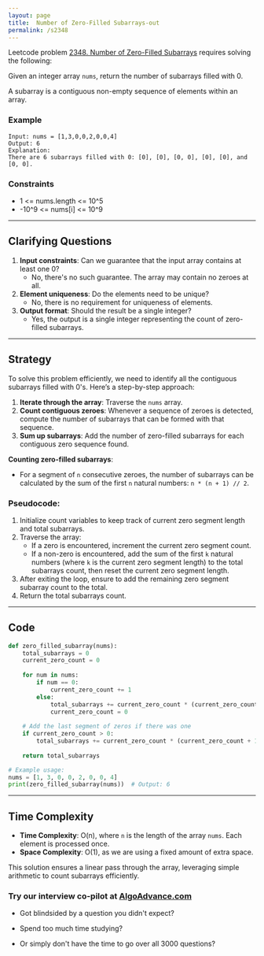 ```yaml
---
layout: page
title:  Number of Zero-Filled Subarrays-out
permalink: /s2348
---
```


Leetcode problem [2348. Number of Zero-Filled Subarrays](https://leetcode.com/problems/number-of-zero-filled-subarrays/) requires solving the following:

Given an integer array `nums`, return the number of subarrays filled with 0.

A subarray is a contiguous non-empty sequence of elements within an array.

### Example
```plaintext
Input: nums = [1,3,0,0,2,0,0,4]
Output: 6
Explanation: 
There are 6 subarrays filled with 0: [0], [0], [0, 0], [0], [0], and [0, 0].
```

### Constraints
- 1 <= nums.length <= 10^5
- -10^9 <= nums[i] <= 10^9

---

## Clarifying Questions
1. **Input constraints**: Can we guarantee that the input array contains at least one 0?
   - No, there's no such guarantee. The array may contain no zeroes at all.
2. **Element uniqueness**: Do the elements need to be unique?
   - No, there is no requirement for uniqueness of elements.
3. **Output format**: Should the result be a single integer?
   - Yes, the output is a single integer representing the count of zero-filled subarrays.

---

## Strategy

To solve this problem efficiently, we need to identify all the contiguous subarrays filled with 0's. Here’s a step-by-step approach:

1. **Iterate through the array**: Traverse the `nums` array.
2. **Count contiguous zeroes**: Whenever a sequence of zeroes is detected, compute the number of subarrays that can be formed with that sequence.
3. **Sum up subarrays**: Add the number of zero-filled subarrays for each contiguous zero sequence found.

**Counting zero-filled subarrays**:
   - For a segment of `n` consecutive zeroes, the number of subarrays can be calculated by the sum of the first `n` natural numbers: `n * (n + 1) // 2`.

### Pseudocode:
1. Initialize count variables to keep track of current zero segment length and total subarrays.
2. Traverse the array:
   - If a zero is encountered, increment the current zero segment count.
   - If a non-zero is encountered, add the sum of the first `k` natural numbers (where `k` is the current zero segment length) to the total subarrays count, then reset the current zero segment length.
3. After exiting the loop, ensure to add the remaining zero segment subarray count to the total.
4. Return the total subarrays count.

---

## Code

```python
def zero_filled_subarray(nums):
    total_subarrays = 0
    current_zero_count = 0
    
    for num in nums:
        if num == 0:
            current_zero_count += 1
        else:
            total_subarrays += current_zero_count * (current_zero_count + 1) // 2
            current_zero_count = 0
    
    # Add the last segment of zeros if there was one
    if current_zero_count > 0:
        total_subarrays += current_zero_count * (current_zero_count + 1) // 2
    
    return total_subarrays

# Example usage:
nums = [1, 3, 0, 0, 2, 0, 0, 4]
print(zero_filled_subarray(nums))  # Output: 6
```

---

## Time Complexity

- **Time Complexity**: O(n), where `n` is the length of the array `nums`. Each element is processed once.
- **Space Complexity**: O(1), as we are using a fixed amount of extra space.

This solution ensures a linear pass through the array, leveraging simple arithmetic to count subarrays efficiently.


### Try our interview co-pilot at [AlgoAdvance.com](https://algoAdvance.com)

- Got blindsided by a question you didn't expect?

- Spend too much time studying?

- Or simply don't have the time to go over all 3000 questions?

